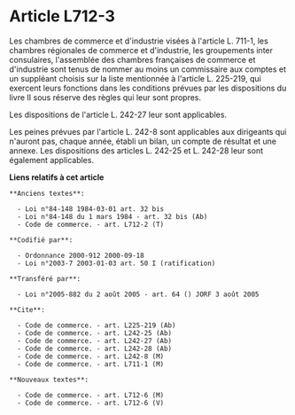 # Article L712-3

Les chambres de commerce et d'industrie visées à l'article L. 711-1, les chambres régionales de commerce et d'industrie, les
groupements inter consulaires, l'assemblée des chambres françaises de commerce et d'industrie sont tenus de nommer au moins
un commissaire aux comptes et un suppléant choisis sur la liste mentionnée à l'article L. 225-219, qui exercent leurs
fonctions dans les conditions prévues par les dispositions du livre II sous réserve des règles qui leur sont propres.

Les dispositions de l'article L. 242-27 leur sont applicables.

Les peines prévues par l'article L. 242-8 sont applicables aux dirigeants qui n'auront pas, chaque année, établi un bilan, un
compte de résultat et une annexe. Les dispositions des articles L. 242-25 et L. 242-28 leur sont également applicables.

**Liens relatifs à cet article**

	**Anciens textes**:

	  - Loi n°84-148 1984-03-01 art. 32 bis
	  - Loi n°84-148 du 1 mars 1984 - art. 32 bis (Ab)
	  - Code de commerce. - art. L712-2 (T)

	**Codifié par**:

	  - Ordonnance 2000-912 2000-09-18
	  - Loi n°2003-7 2003-01-03 art. 50 I (ratification)

	**Transféré par**:

	  - Loi n°2005-882 du 2 août 2005 - art. 64 () JORF 3 août 2005

	**Cite**:

	  - Code de commerce. - art. L225-219 (Ab)
	  - Code de commerce. - art. L242-25 (Ab)
	  - Code de commerce. - art. L242-27 (Ab)
	  - Code de commerce. - art. L242-28 (Ab)
	  - Code de commerce. - art. L242-8 (M)
	  - Code de commerce. - art. L711-1 (M)

	**Nouveaux textes**:

	  - Code de commerce. - art. L712-6 (M)
	  - Code de commerce. - art. L712-6 (V)
